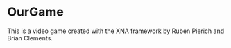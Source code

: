 OurGame
=======

This is a video game created with the XNA framework by Ruben Pierich and Brian Clements.
